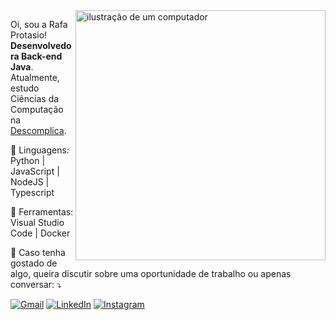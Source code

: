 <img src="https://raw.githubusercontent.com/MicaelliMedeiros/micaellimedeiros/master/image/computer-illustration.png" alt="ilustração de um computador" min-width="400px" max-width="400px" width="400px" align="right">

<p align="left"> 
  Oi, sou a Rafa Protasio! <strong>Desenvolvedora Back-end Java</strong>.<br>
  Atualmente, estudo Ciências da Computação na <a href="https://descomplica.com.br/faculdade/b/">Descomplica</a>.
</p>

<p align="left">
  🦄 Linguagens: Python | JavaScript | NodeJS | Typescript
</p>

<p align="left">
  💼 Ferramentas: Visual Studio Code | Docker
</p>

<p align="left">
  💌 Caso tenha gostado de algo, queira discutir sobre uma oportunidade de trabalho ou apenas conversar: ⤵️
</p>

<p align="left">
  <a href="#" title="Gmail">
  <img src="https://img.shields.io/badge/-Gmail-FF0000?style=flat-square&labelColor=FF0000&logo=gmail&logoColor=white&link=mailto:rafaelaprotasiobrito" alt="Gmail"/></a>
  <a href="#" title="LinkedIn">
  <img src="https://img.shields.io/badge/-Linkedin-0e76a8?style=flat-square&logo=Linkedin&logoColor=white&link=https://linkedin.com/in/https://www.linkedin.com/in/rafaela-protasio/" alt="LinkedIn"/></a>
  <a href="#" title="Instagram">
  <img src="https://img.shields.io/badge/-Instagram-DF0174?style=flat-square&labelColor=DF0174&logo=instagram&logoColor=white&link=" alt="Instagram"/></a>
</p>
